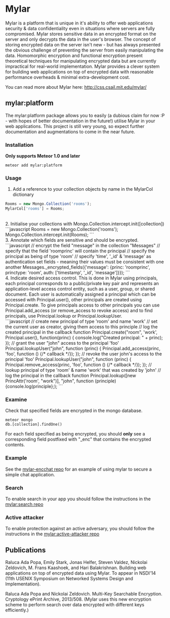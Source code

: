 # Mylar
Mylar is a platform that is unique in it's ability to offer web applications security & data confidentiality even in situations where servers are fully compromised. Mylar stores sensitive data in an encrypted format on the server and only decrypts the data in the user's browser. The concept of storing encrypted data on the server isn't new - but has always presented the obvious challenge of preventing the server from easily manipulating the data. Homomorphic encryption and functional encryption present theoretical techniques for manipulating encrypted data but are currently impractical for real-world implementation. Mylar provides a clever system for building web applications on top of encrypted data with reasonable performance overheads & minimal extra-development cost.

You can read more about Mylar here: http://css.csail.mit.edu/mylar/

## mylar:platform

The mylar:platform package allows you to easily (a dubious claim for now :P - with hopes of better documentation in the future!) utilise Mylar in your web applications. This project is still very young, so expect further documentation and augmentations to come in the near future.

### Installation
**Only supports Meteor 1.0 and later**

```console
meteor add mylar:platform
```

### Usage<br>
1. Add a reference to your collection objects by name in the MylarCol dictionary<br>
```javascript
Rooms = new Mongo.Collection('rooms');
MylarCol['rooms'] = Rooms;
```
<br>
2. Initialise your collections with Mongo.Collection.intercept.init([collection])<br>
```javascript
Rooms = new Mongo.Collection('rooms');
Mongo.Collection.intercept.init(Rooms);
```
<br>
3. Annotate which fields are sensitive and should be encrypted. <br>
```javascript
// encrypt the field "message" in the collection "Messages"
// specify that the field 'roomprinc' will contain the principal
// specify the principal as being of type 'room'
// specify 'time', '_id' & 'message' as authentication set fields - meaning their values must be consistent with one another
Messages._encrypted_fields({'message': {princ: 'roomprinc', 
                                           princtype: 'room', 
                                           auth: ['timestamp', '_id', 'message']}});
```
<br>
4. Indicate desired access control. This is done in Mylar using principals, each principal corresponds to a public/private key pair and represents an application-level access control entity, such as a user, group, or shared document. Each user is automatically assigned a principal which can be accessed with Principal.user(), other principals are created using Principal.create. To give principals access to other principals you can use Principal.add_access (or remove_access to revoke access) and to find principals, use Principal.lookup or Principal.lookupUser. <br>
```javascript 
// create new principal of type 'room' and name 'work'
// set the current user as creator, giving them access to this principle
// log the created principal in the callback function 
Principal.create("room", 'work', Principal.user(), function(princ) {
	console.log("Created principal: " + princ);
});
// grant the user "john" access to the principal 'foo'
Principal.lookupUser("john", function (princ) {
    Principal.add_access(princ, 'foo', function () {/* callback */});
});
// revoke the user john's access to the principal 'foo'
Principal.lookupUser("john", function (princ) {
    Principal.remove_access(princ, 'foo', function () {/* callback */});
});
// lookup principal of type 'room' & name 'work' that was created by 'john'
// log the principal in the callback function
Principal.lookup([new PrincAttr('room', "work")], "john", function (principle) {console.log(principle};);
``` 
<br>

### Examine

Check that specified fields are encrypted in the mongo database.

```console
meteor mongo
db.[collection].findOne()
```

For each field specified as being encrypted, you should **only** see a corresponding field postfixed with "_enc" that contains the encrypted contents. 

### Example

See the [mylar-encchat repo](https://github.com/gliesesoftware/mylar-encchat) for an example of using mylar to secure a simple chat application. 

### Search

To enable search in your app you should follow the instructions in the [mylar:search repo](https://github.com/gliesesoftware/mylar-search)

### Active attacker
To enable protection against an active adversary, you should follow the instructions in the [mylar:active-attacker repo](https://github.com/gliesesoftware/mylar-active-attacker)

## Publications

Raluca Ada Popa, Emily Stark, Jonas Helfer, Steven Valdez, Nickolai Zeldovich, M. Frans Kaashoek, and Hari Balakrishnan.
Building web applications on top of encrypted data using Mylar.
To appear in NSDI'14 (11th USENIX Symposium on Networked Systems Design and Implementation).

Raluca Ada Popa and Nickolai Zeldovich.
Multi-Key Searchable Encryption. 
Cryptology ePrint Archive, 2013/508.
(Mylar uses this new encryption scheme to perform search over data encrypted with different keys efficiently.)